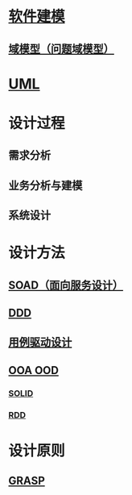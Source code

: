 
# [软件建模](SDM/README.md)
## [域模型（问题域模型）](modeling/ProblemSpace-Model.md)

# [UML](UML/README.md)

# 设计过程
## 需求分析
## 业务分析与建模
## 系统设计

# 设计方法
## [SOAD（面向服务设计）](SOAD/README.md)

## [DDD](https://github.com/SC-CS-KS/KS-DDD)

## [用例驱动设计]()

## [OOA OOD](OOA-OOD/README.md)
### [SOLID](OOD/SOLID/README.md)
### [RDD](OOD/RDD/README.md)

# 设计原则
## [GRASP](OOD/GRASP/README.md)
